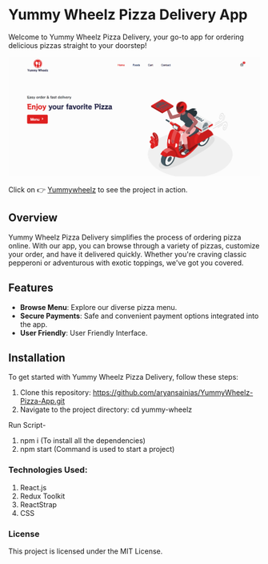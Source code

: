 # Yummy Wheelz Pizza Delivery App

Welcome to Yummy Wheelz Pizza Delivery, your go-to app for ordering delicious pizzas straight to your doorstep!


![](demo.png)


Click on :point_right:  [Yummywheelz](https://yummywheelzpizza.netlify.app/) to see the project in action.





## Overview

Yummy Wheelz Pizza Delivery simplifies the process of ordering pizza online. With our app, you can browse through a variety of pizzas, customize your order, and have it delivered quickly. Whether you're craving classic pepperoni or adventurous with exotic toppings, we've got you covered.

## Features

- **Browse Menu**: Explore our diverse pizza menu.
- **Secure Payments**: Safe and convenient payment options integrated into the app.
- **User Friendly**: User Friendly Interface.

## Installation

To get started with Yummy Wheelz Pizza Delivery, follow these steps:

1. Clone this repository: https://github.com/aryansainias/YummyWheelz-Pizza-App.git
2. Navigate to the project directory: cd yummy-wheelz

Run Script-
  
1. npm i   (To install all the dependencies)
2. npm start (Command is used to start a project)

### Technologies Used:

1. React.js
2. Redux Toolkit
3. ReactStrap
4. CSS

### License
This project is licensed under the MIT License.


